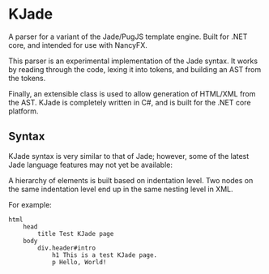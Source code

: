 
# KJade

A parser for a variant of the Jade/PugJS template engine.
Built for .NET core, and intended for use with NancyFX.

This parser is an experimental implementation of the Jade syntax.
It works by reading through the code, lexing it into tokens,
and building an AST from the tokens.

Finally, an extensible class is used to allow generation of HTML/XML
from the AST. KJade is completely written in C#, and is built for the
.NET core platform.

## Syntax

KJade syntax is very similar to that of Jade; however, some of the
latest Jade language features may not yet be available:

A hierarchy of elements is built based on indentation level. Two nodes on the
same indentation level end up in the same nesting level in XML.

For example:

```jade
html
    head
        title Test KJade page
    body
        div.header#intro
            h1 This is a test KJade page.
            p Hello, World!
```

